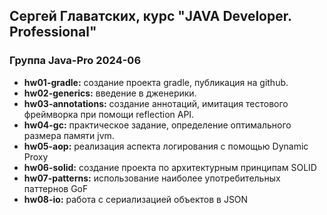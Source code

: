## Сергей Главатских, курс "JAVA Developer. Professional"
### Группа Java-Pro 2024-06

+ **hw01-gradle:** создание проекта gradle, публикация на github. 
+ **hw02-generics:** введение в дженерики. 
+ **hw03-annotations:** создание аннотаций, имитация тестового фреймворка при помощи reflection API.
+ **hw04-gc:** практическое задание, определение оптимального размера памяти jvm.
+ **hw05-aop:** реализация аспекта логирования с помощью Dynamic Proxy
+ **hw06-solid:** создание проекта по архитектурным принципам SOLID
+ **hw07-patterns:** использование наиболее употребительных паттернов GoF
+ **hw08-io:** работа с сериализацией объектов в JSON